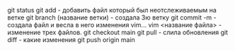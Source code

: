 git status 
git add - добавить файл который был неотслеживаемым на ветке
git branch (название ветки)  - создала 3ю ветку
git commit -m <new file> -  создала файл и весла в него изменения  vim...
vim <название файла> - изменение трех файлов.
git checkout main
git pull - слила обновления
git diff - какие изменения
git push origin main


